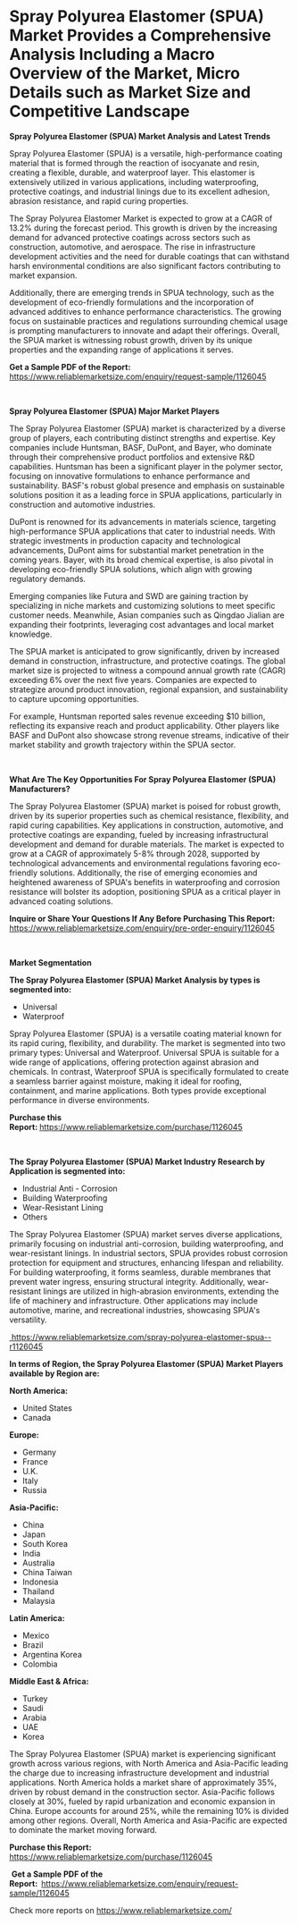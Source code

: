 <p><h1>Spray Polyurea Elastomer (SPUA) Market Provides a Comprehensive Analysis Including a Macro Overview of the Market, Micro Details such as Market Size and Competitive Landscape</h1></p><p><strong>Spray Polyurea Elastomer (SPUA) Market Analysis and Latest Trends</strong></p>
<p><p>Spray Polyurea Elastomer (SPUA) is a versatile, high-performance coating material that is formed through the reaction of isocyanate and resin, creating a flexible, durable, and waterproof layer. This elastomer is extensively utilized in various applications, including waterproofing, protective coatings, and industrial linings due to its excellent adhesion, abrasion resistance, and rapid curing properties.</p><p>The Spray Polyurea Elastomer Market is expected to grow at a CAGR of 13.2% during the forecast period. This growth is driven by the increasing demand for advanced protective coatings across sectors such as construction, automotive, and aerospace. The rise in infrastructure development activities and the need for durable coatings that can withstand harsh environmental conditions are also significant factors contributing to market expansion.</p><p>Additionally, there are emerging trends in SPUA technology, such as the development of eco-friendly formulations and the incorporation of advanced additives to enhance performance characteristics. The growing focus on sustainable practices and regulations surrounding chemical usage is prompting manufacturers to innovate and adapt their offerings. Overall, the SPUA market is witnessing robust growth, driven by its unique properties and the expanding range of applications it serves.</p></p>
<p><strong>Get a Sample PDF of the Report:&nbsp;</strong> <a href="https://www.reliablemarketsize.com/enquiry/request-sample/1126045?utm_campaign=3550&utm_medium=2&utm_source=Github&utm_content=ia&utm_term=02042025&utm_id=spray-polyurea-elastomer-spua">https://www.reliablemarketsize.com/enquiry/request-sample/1126045</a></p>
<p>&nbsp;</p>
<p><strong>Spray Polyurea Elastomer (SPUA) Major Market Players</strong></p>
<p><p>The Spray Polyurea Elastomer (SPUA) market is characterized by a diverse group of players, each contributing distinct strengths and expertise. Key companies include Huntsman, BASF, DuPont, and Bayer, who dominate through their comprehensive product portfolios and extensive R&D capabilities. Huntsman has been a significant player in the polymer sector, focusing on innovative formulations to enhance performance and sustainability. BASF's robust global presence and emphasis on sustainable solutions position it as a leading force in SPUA applications, particularly in construction and automotive industries.</p><p>DuPont is renowned for its advancements in materials science, targeting high-performance SPUA applications that cater to industrial needs. With strategic investments in production capacity and technological advancements, DuPont aims for substantial market penetration in the coming years. Bayer, with its broad chemical expertise, is also pivotal in developing eco-friendly SPUA solutions, which align with growing regulatory demands.</p><p>Emerging companies like Futura and SWD are gaining traction by specializing in niche markets and customizing solutions to meet specific customer needs. Meanwhile, Asian companies such as Qingdao Jialian are expanding their footprints, leveraging cost advantages and local market knowledge.</p><p>The SPUA market is anticipated to grow significantly, driven by increased demand in construction, infrastructure, and protective coatings. The global market size is projected to witness a compound annual growth rate (CAGR) exceeding 6% over the next five years. Companies are expected to strategize around product innovation, regional expansion, and sustainability to capture upcoming opportunities.</p><p>For example, Huntsman reported sales revenue exceeding $10 billion, reflecting its expansive reach and product applicability. Other players like BASF and DuPont also showcase strong revenue streams, indicative of their market stability and growth trajectory within the SPUA sector.</p></p>
<p>&nbsp;</p>
<p><strong>What Are The Key Opportunities For Spray Polyurea Elastomer (SPUA) Manufacturers?</strong></p>
<p><p>The Spray Polyurea Elastomer (SPUA) market is poised for robust growth, driven by its superior properties such as chemical resistance, flexibility, and rapid curing capabilities. Key applications in construction, automotive, and protective coatings are expanding, fueled by increasing infrastructural development and demand for durable materials. The market is expected to grow at a CAGR of approximately 5-8% through 2028, supported by technological advancements and environmental regulations favoring eco-friendly solutions. Additionally, the rise of emerging economies and heightened awareness of SPUA's benefits in waterproofing and corrosion resistance will bolster its adoption, positioning SPUA as a critical player in advanced coating solutions.</p></p>
<p><strong>Inquire or Share Your Questions If Any Before Purchasing This Report:</strong> <a href="https://www.reliablemarketsize.com/enquiry/pre-order-enquiry/1126045?utm_campaign=3550&utm_medium=2&utm_source=Github&utm_content=ia&utm_term=02042025&utm_id=spray-polyurea-elastomer-spua">https://www.reliablemarketsize.com/enquiry/pre-order-enquiry/1126045</a></p>
<p>&nbsp;</p>
<p><strong>Market Segmentation</strong></p>
<p><strong>The Spray Polyurea Elastomer (SPUA) Market Analysis by types is segmented into:</strong></p>
<p><ul><li>Universal</li><li>Waterproof</li></ul></p>
<p><p>Spray Polyurea Elastomer (SPUA) is a versatile coating material known for its rapid curing, flexibility, and durability. The market is segmented into two primary types: Universal and Waterproof. Universal SPUA is suitable for a wide range of applications, offering protection against abrasion and chemicals. In contrast, Waterproof SPUA is specifically formulated to create a seamless barrier against moisture, making it ideal for roofing, containment, and marine applications. Both types provide exceptional performance in diverse environments.</p></p>
<p><strong>Purchase this Report:&nbsp;</strong><a href="https://www.reliablemarketsize.com/purchase/1126045?utm_campaign=3550&utm_medium=2&utm_source=Github&utm_content=ia&utm_term=02042025&utm_id=spray-polyurea-elastomer-spua">https://www.reliablemarketsize.com/purchase/1126045</a></p>
<p>&nbsp;</p>
<p><strong>The Spray Polyurea Elastomer (SPUA) Market Industry Research by Application is segmented into:</strong></p>
<p><ul><li>Industrial Anti - Corrosion</li><li>Building Waterproofing</li><li>Wear-Resistant Lining</li><li>Others</li></ul></p>
<p><p>The Spray Polyurea Elastomer (SPUA) market serves diverse applications, primarily focusing on industrial anti-corrosion, building waterproofing, and wear-resistant linings. In industrial sectors, SPUA provides robust corrosion protection for equipment and structures, enhancing lifespan and reliability. For building waterproofing, it forms seamless, durable membranes that prevent water ingress, ensuring structural integrity. Additionally, wear-resistant linings are utilized in high-abrasion environments, extending the life of machinery and infrastructure. Other applications may include automotive, marine, and recreational industries, showcasing SPUA's versatility.</p></p>
<p><a href="https://www.reliablemarketsize.com/spray-polyurea-elastomer-spua--r1126045?utm_campaign=3550&utm_medium=2&utm_source=Github&utm_content=ia&utm_term=02042025&utm_id=spray-polyurea-elastomer-spua">&nbsp;https://www.reliablemarketsize.com/spray-polyurea-elastomer-spua--r1126045</a></p>
<p><strong>In terms of Region, the Spray Polyurea Elastomer (SPUA) Market Players available by Region are:</strong></p>
<p>
    <p> <strong> North America: </strong>
        <ul>
            <li>United States</li>
            <li>Canada</li>
        </ul>
        </p> 
    <p> <strong> Europe: </strong>
        <ul>
            <li>Germany</li>
            <li>France</li>
            <li>U.K.</li>
            <li>Italy</li>
            <li>Russia</li>
        </ul>
        </p> 
    <p> <strong> Asia-Pacific: </strong>
        <ul>
            <li>China</li>
            <li>Japan</li>
            <li>South Korea</li>
            <li>India</li>
            <li>Australia</li>
            <li>China Taiwan</li>
            <li>Indonesia</li>
            <li>Thailand</li>
            <li>Malaysia</li>
        </ul>
        </p> 
    <p> <strong> Latin America: </strong>
        <ul>
            <li>Mexico</li>
            <li>Brazil</li>
            <li>Argentina Korea</li>
            <li>Colombia</li>
        </ul>
        </p> 
    <p> <strong> Middle East & Africa: </strong>
        <ul>
            <li>Turkey</li>
            <li>Saudi</li>
            <li>Arabia</li>
            <li>UAE</li>
            <li>Korea</li>
        </ul>
    </p>
    </p>
<p><p>The Spray Polyurea Elastomer (SPUA) market is experiencing significant growth across various regions, with North America and Asia-Pacific leading the charge due to increasing infrastructure development and industrial applications. North America holds a market share of approximately 35%, driven by robust demand in the construction sector. Asia-Pacific follows closely at 30%, fueled by rapid urbanization and economic expansion in China. Europe accounts for around 25%, while the remaining 10% is divided among other regions. Overall, North America and Asia-Pacific are expected to dominate the market moving forward.</p></p>
<p><strong>Purchase this Report: </strong><a href="https://www.reliablemarketsize.com/purchase/1126045?utm_campaign=3550&utm_medium=2&utm_source=Github&utm_content=ia&utm_term=02042025&utm_id=spray-polyurea-elastomer-spua">https://www.reliablemarketsize.com/purchase/1126045</a></p>
<p>&nbsp;<strong>Get a Sample PDF of the Report:&nbsp;&nbsp;</strong><a href="https://www.reliablemarketsize.com/enquiry/request-sample/1126045?utm_campaign=3550&utm_medium=2&utm_source=Github&utm_content=ia&utm_term=02042025&utm_id=spray-polyurea-elastomer-spua">https://www.reliablemarketsize.com/enquiry/request-sample/1126045</a></p>
<p><strong></strong></p>
<p>Check more reports on <a href="https://www.reliablemarketsize.com/?utm_campaign=3550&utm_medium=2&utm_source=Github&utm_content=ia&utm_term=02042025&utm_id=spray-polyurea-elastomer-spua">https://www.reliablemarketsize.com/</a></p>